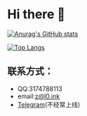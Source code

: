 # Hi there 👋

[![Anurag's GitHub stats](https://github-readme-stats.vercel.app/api?username=ZeroWolf233)](https://github.com/anuraghazra/github-readme-stats)

[![Top Langs](https://github-readme-stats.vercel.app/api/top-langs/?username=ZeroWolf233)](https://github.com/anuraghazra/github-readme-stats)

## 联系方式：
- QQ:3174788113
- email:z@l0.ink
- [Telegram](https://t.me/zerowolf233)(不经常上线)
